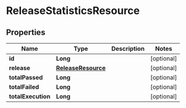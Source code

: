 # ReleaseStatisticsResource

## Properties
Name | Type | Description | Notes
------------ | ------------- | ------------- | -------------
**id** | **Long** |  |  [optional]
**release** | [**ReleaseResource**](ReleaseResource.md) |  |  [optional]
**totalPassed** | **Long** |  |  [optional]
**totalFailed** | **Long** |  |  [optional]
**totalExecution** | **Long** |  |  [optional]

